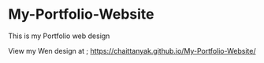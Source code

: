 # My-Portfolio-Website
This is my Portfolio web design

View my Wen design at ; https://chaittanyak.github.io/My-Portfolio-Website/
